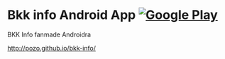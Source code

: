 # Bkk info Android App [![Google Play](http://developer.android.com/images/brand/en_generic_rgb_wo_45.png)](https://play.google.com/store/apps/details?id=com.github.pozo.bkkinfo)

BKK Info fanmade Androidra

http://pozo.github.io/bkk-info/

